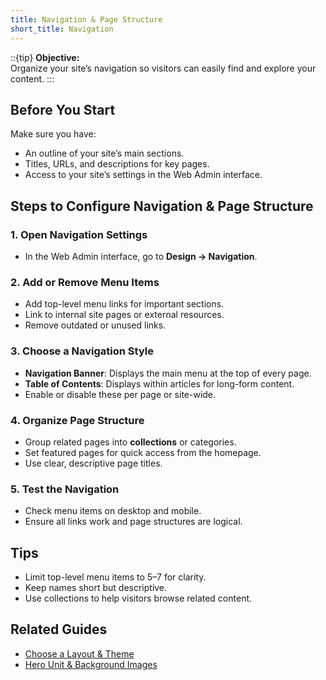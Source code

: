 ```yaml
---
title: Navigation & Page Structure
short_title: Navigation
---
```


::{tip}
**Objective:**  
Organize your site’s navigation so visitors can easily find and explore your content.
:::

## Before You Start
Make sure you have:
- An outline of your site’s main sections.
- Titles, URLs, and descriptions for key pages.
- Access to your site’s settings in the Web Admin interface.

## Steps to Configure Navigation & Page Structure

### 1. Open Navigation Settings
- In the Web Admin interface, go to **Design → Navigation**.

### 2. Add or Remove Menu Items
- Add top-level menu links for important sections.
- Link to internal site pages or external resources.
- Remove outdated or unused links.

### 3. Choose a Navigation Style
- **Navigation Banner**: Displays the main menu at the top of every page.
- **Table of Contents**: Displays within articles for long-form content.
- Enable or disable these per page or site-wide.

### 4. Organize Page Structure
- Group related pages into **collections** or categories.
- Set featured pages for quick access from the homepage.
- Use clear, descriptive page titles.

### 5. Test the Navigation
- Check menu items on desktop and mobile.
- Ensure all links work and page structures are logical.

## Tips
- Limit top-level menu items to 5–7 for clarity.
- Keep names short but descriptive.
- Use collections to help visitors browse related content.

## Related Guides
- [Choose a Layout & Theme](layout-and-theme.md)
- [Hero Unit & Background Images](planning.md)

